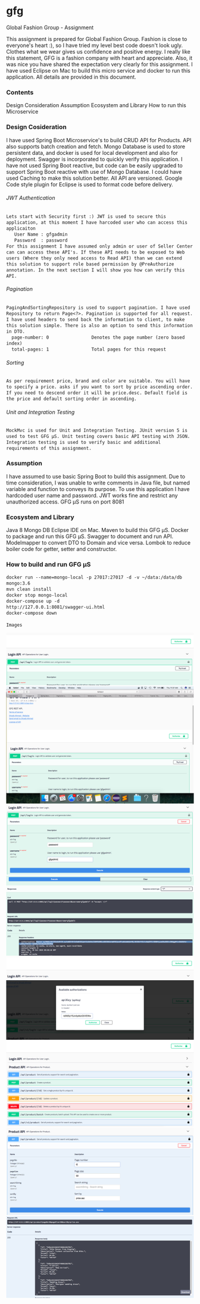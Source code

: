 # gfg
Global Fashion Group - Assignment

This assignment is prepared for Global Fashion Group. Fashion is close to everyone's heart :), so I have tried my level best code doesn't look ugly. Clothes what we wear gives us confidence and positive energy. I really like this statement, GFG is a fashion company with heart and appreciate. Also, it was nice you have shared the expectation very clearly for this assignment. I have used Eclipse on Mac to build this micro service and docker to run this application. All details are provided in this document.

### Contents
  Design Consideration
  Assumption
  Ecosystem and Library
  How to run this Microservice
 

### Design Cosideration
  I have used Spring Boot Microservice's to build CRUD API for Products. API also supports batch creation and fetch. Mongo Database is used to store persistent data, and docker is used for local development and also for deployment. Swagger is incorporated to quickly verify this application. I have not used Spring Boot reactive, but code can be easily upgraded to support Spring Boot reactive with use of Mongo Database. I could have used Caching to make this solution better. All API are versioned. Google Code style plugin for Eclipse is used to format code before delivery.

  ###### JWT Authentication
  	Lets start with Security first :) JWT is used to secure this application, at this moment I have harcoded user who can access this applicaiton
  	   User Name : gfgadmin
  	   Password  : password
  	For this assignment I have assumed only admin or user of Seller Center can can access these API's. If these API needs to be exposed to Web users (Where they only need access to Read API) than we can extend this solution to support role based permission by @PreAuthorize annotation. In the next section I will show you how can verify this API.
  
  ###### Pagination
    PagingAndSortingRepository is used to support pagination. I have used Repository to return Page<?>. Pagination is supported for all request. I have used headers to send back the information to client, to make this solution simple. There is also an option to send this information in DTO. 
      page-number: 0 				Denotes the page number (zero based index)
 	  total-pages: 1 				Total pages for this request

  ###### Sorting
  	As per requirement price, brand and color are suitable. You will have to specify a price. asks if you want to sort by price ascending order. If you need to descend order it will be price.desc. Default field is the price and default sorting order in ascending.

  ###### Unit and Integration Testing
    MockMvc is used for Unit and Integration Testing. JUnit version 5 is used to test GFG μS. Unit testing covers basic API testing with JSON. Integration testing is used to verify basic and additional requirements of this assignment.

### Assumption
  I have assumed to use basic Spring Boot to build this assignment. Due to time consideration, I was unable to write comments in Java file, but named variable and function to conveys its purpose. To use this application I have hardcoded user name and password. JWT works fine and restrict any unauthorized access. GFG μS runs on port 8081

### Ecosystem and Library
  Java 8
  Mongo DB
  Eclipse IDE on Mac.
  Maven to build this GFG μS.
  Docker to package and run this GFG μS.
  Swagger to document and run API.
  Modelmapper to convert DTO to Domain and vice versa.
  Lombok to reduce boiler code for getter, setter and constructor.

### How to build and run GFG μS 

	docker run --name=mongo-local -p 27017:27017 -d -v ~/data:/data/db mongo:3.6
	mvn clean install
	docker stop mongo-local
	docker-compose up -d
	http://127.0.0.1:8081/swagger-ui.html
	docker-compose down

	Images

![](img/step-1.png)
![](img/step-2.png)
![](img/step-3.png)
![](img/step-4.png)
![](img/step-5.png)
![](img/step-6.png)
![](img/step-7.png)
![](img/step-8.png)
![](img/step-9.png)
